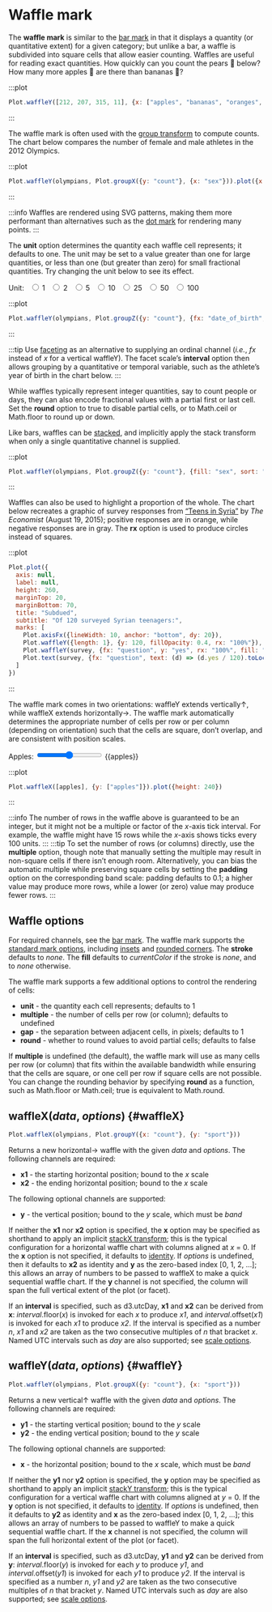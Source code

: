 <script setup>

import * as Plot from "@observablehq/plot";
import * as d3 from "d3";
import {ref, shallowRef, onMounted} from "vue";

const apples = ref(512);
const unit = ref(10);

const olympians = shallowRef([
  {weight: 31, height: 1.21, sex: "female"},
  {weight: 170, height: 2.21, sex: "male"}
]);

const survey = [
  {question: "don’t go out after dark", yes: 96},
  {question: "do no activities other than school", yes: 89},
  {question: "engage in political discussion and social movements, including online", yes: 10},
  {question: "would like to do activities but are prevented by safety concerns", yes: 73}
];

onMounted(() => {
  d3.csv("../data/athletes.csv", d3.autoType).then((data) => (olympians.value = data));
});

</script>

# Waffle mark <VersionBadge version="0.6.16" pr="2040" />

The **waffle mark** is similar to the [bar mark](./bar.md) in that it displays a quantity (or quantitative extent) for a given category; but unlike a bar, a waffle is subdivided into square cells that allow easier counting. Waffles are useful for reading exact quantities. How quickly can you count the pears 🍐 below? How many more apples 🍎 are there than bananas 🍌?

:::plot
```js
Plot.waffleY([212, 207, 315, 11], {x: ["apples", "bananas", "oranges", "pears"]}).plot({height: 420})
```
:::

The waffle mark is often used with the [group transform](../transforms/group.md) to compute counts. The chart below compares the number of female and male athletes in the 2012 Olympics.

:::plot
```js
Plot.waffleY(olympians, Plot.groupX({y: "count"}, {x: "sex"})).plot({x: {label: null}})
```
:::

:::info
Waffles are rendered using SVG patterns, making them more performant than alternatives such as the [dot mark](./dot.md) for rendering many points.
:::

The **unit** option determines the quantity each waffle cell represents; it defaults to one. The unit may be set to a value greater than one for large quantities, or less than one (but greater than zero) for small fractional quantities. Try changing the unit below to see its effect.

<p>
  <span class="label-input">
    Unit:
    <label style="margin-left: 0.5em;"><input type="radio" name="unit" value="1" v-model="unit" /> 1</label>
    <label style="margin-left: 0.5em;"><input type="radio" name="unit" value="2" v-model="unit" /> 2</label>
    <label style="margin-left: 0.5em;"><input type="radio" name="unit" value="5" v-model="unit" /> 5</label>
    <label style="margin-left: 0.5em;"><input type="radio" name="unit" value="10" v-model="unit" /> 10</label>
    <label style="margin-left: 0.5em;"><input type="radio" name="unit" value="25" v-model="unit" /> 25</label>
    <label style="margin-left: 0.5em;"><input type="radio" name="unit" value="50" v-model="unit" /> 50</label>
    <label style="margin-left: 0.5em;"><input type="radio" name="unit" value="100" v-model="unit" /> 100</label>
  </span>
</p>

:::plot
```js
Plot.waffleY(olympians, Plot.groupZ({y: "count"}, {fx: "date_of_birth", unit})).plot({fx: {interval: "5 years", label: null}})
```
:::

:::tip
Use [faceting](../features/facets.md) as an alternative to supplying an ordinal channel (_i.e._, *fx* instead of *x* for a vertical waffleY). The facet scale’s **interval** option then allows grouping by a quantitative or temporal variable, such as the athlete’s year of birth in the chart below.
:::

While waffles typically represent integer quantities, say to count people or days, they can also encode fractional values with a partial first or last cell. Set the **round** option to true to disable partial cells, or to Math.ceil or Math.floor to round up or down.

Like bars, waffles can be [stacked](../transforms/stack.md), and implicitly apply the stack transform when only a single quantitative channel is supplied.

:::plot
```js
Plot.waffleY(olympians, Plot.groupZ({y: "count"}, {fill: "sex", sort: "sex", fx: "weight", unit: 10})).plot({fx: {interval: 10}, color: {legend: true}})
```
:::

Waffles can also be used to highlight a proportion of the whole. The chart below recreates a graphic of survey responses from [“Teens in Syria”](https://www.economist.com/graphic-detail/2015/08/19/teens-in-syria) by _The Economist_ (August 19, 2015); positive responses are in orange, while negative responses are in gray. The **rx** option is used to produce circles instead of squares.

:::plot
```js
Plot.plot({
  axis: null,
  label: null,
  height: 260,
  marginTop: 20,
  marginBottom: 70,
  title: "Subdued",
  subtitle: "Of 120 surveyed Syrian teenagers:",
  marks: [
    Plot.axisFx({lineWidth: 10, anchor: "bottom", dy: 20}),
    Plot.waffleY({length: 1}, {y: 120, fillOpacity: 0.4, rx: "100%"}),
    Plot.waffleY(survey, {fx: "question", y: "yes", rx: "100%", fill: "orange"}),
    Plot.text(survey, {fx: "question", text: (d) => (d.yes / 120).toLocaleString("en-US", {style: "percent"}), frameAnchor: "bottom", lineAnchor: "top", dy: 6, fill: "orange", fontSize: 24, fontWeight: "bold"})
  ]
})
```
:::

The waffle mark comes in two orientations: waffleY extends vertically↑, while waffleX extends horizontally→. The waffle mark automatically determines the appropriate number of cells per row or per column (depending on orientation) such that the cells are square, don’t overlap, and are consistent with position scales.

<p>
  <label class="label-input">
    <span>Apples:</span>
    <input type="range" v-model.number="apples" min="10" max="1028" step="1" />
    <span style="font-variant-numeric: tabular-nums;">{{apples}}</span>
  </label>
</p>

:::plot
```js
Plot.waffleX([apples], {y: ["apples"]}).plot({height: 240})
```
:::

:::info
The number of rows in the waffle above is guaranteed to be an integer, but it might not be a multiple or factor of the *x*-axis tick interval. For example, the waffle might have 15 rows while the *x*-axis shows ticks every 100 units.
:::
:::tip
To set the number of rows (or columns) directly, use the **multiple** option, though note that manually setting the multiple may result in non-square cells if there isn’t enough room. Alternatively, you can bias the automatic multiple while preserving square cells by setting the **padding** option on the corresponding band scale: padding defaults to 0.1; a higher value may produce more rows, while a lower (or zero) value may produce fewer rows.
:::

## Waffle options

For required channels, see the [bar mark](./bar.md). The waffle mark supports the [standard mark options](../features/marks.md), including [insets](../features/marks.md#insets) and [rounded corners](../features/marks.md#rounded-corners). The **stroke** defaults to *none*. The **fill** defaults to *currentColor* if the stroke is *none*, and to *none* otherwise.

The waffle mark supports a few additional options to control the rendering of cells:

* **unit** - the quantity each cell represents; defaults to 1
* **multiple** - the number of cells per row (or column); defaults to undefined
* **gap** - the separation between adjacent cells, in pixels; defaults to 1
* **round** - whether to round values to avoid partial cells; defaults to false

If **multiple** is undefined (the default), the waffle mark will use as many cells per row (or column) that fits within the available bandwidth while ensuring that the cells are square, or one cell per row if square cells are not possible. You can change the rounding behavior by specifying **round** as a function, such as Math.floor or Math.ceil; true is equivalent to Math.round.

## waffleX(*data*, *options*) {#waffleX}

```js
Plot.waffleX(olympians, Plot.groupY({x: "count"}, {y: "sport"}))
```

Returns a new horizontal→ waffle with the given *data* and *options*. The following channels are required:

* **x1** - the starting horizontal position; bound to the *x* scale
* **x2** - the ending horizontal position; bound to the *x* scale

The following optional channels are supported:

* **y** - the vertical position; bound to the *y* scale, which must be *band*

If neither the **x1** nor **x2** option is specified, the **x** option may be specified as shorthand to apply an implicit [stackX transform](../transforms/stack.md); this is the typical configuration for a horizontal waffle chart with columns aligned at *x* = 0. If the **x** option is not specified, it defaults to [identity](../features/transforms.md#identity). If *options* is undefined, then it defaults to **x2** as identity and **y** as the zero-based index [0, 1, 2, …]; this allows an array of numbers to be passed to waffleX to make a quick sequential waffle chart. If the **y** channel is not specified, the column will span the full vertical extent of the plot (or facet).

If an **interval** is specified, such as d3.utcDay, **x1** and **x2** can be derived from **x**: *interval*.floor(*x*) is invoked for each *x* to produce *x1*, and *interval*.offset(*x1*) is invoked for each *x1* to produce *x2*. If the interval is specified as a number *n*, *x1* and *x2* are taken as the two consecutive multiples of *n* that bracket *x*. Named UTC intervals such as *day* are also supported; see [scale options](../features/scales.md#scale-options).

## waffleY(*data*, *options*) {#waffleY}

```js
Plot.waffleY(olympians, Plot.groupX({y: "count"}, {x: "sport"}))
```

Returns a new vertical↑ waffle with the given *data* and *options*. The following channels are required:

* **y1** - the starting vertical position; bound to the *y* scale
* **y2** - the ending vertical position; bound to the *y* scale

The following optional channels are supported:

* **x** - the horizontal position; bound to the *x* scale, which must be *band*

If neither the **y1** nor **y2** option is specified, the **y** option may be specified as shorthand to apply an implicit [stackY transform](../transforms/stack.md); this is the typical configuration for a vertical waffle chart with columns aligned at *y* = 0. If the **y** option is not specified, it defaults to [identity](../features/transforms.md#identity). If *options* is undefined, then it defaults to **y2** as identity and **x** as the zero-based index [0, 1, 2, …]; this allows an array of numbers to be passed to waffleY to make a quick sequential waffle chart. If the **x** channel is not specified, the column will span the full horizontal extent of the plot (or facet).

If an **interval** is specified, such as d3.utcDay, **y1** and **y2** can be derived from **y**: *interval*.floor(*y*) is invoked for each *y* to produce *y1*, and *interval*.offset(*y1*) is invoked for each *y1* to produce *y2*. If the interval is specified as a number *n*, *y1* and *y2* are taken as the two consecutive multiples of *n* that bracket *y*. Named UTC intervals such as *day* are also supported; see [scale options](../features/scales.md#scale-options).
